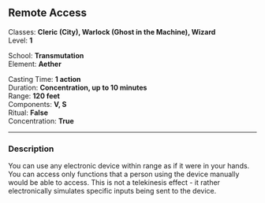 ## Remote Access

Classes: **Cleric (City), Warlock (Ghost in the Machine), Wizard**  
Level: **1**  

School: **Transmutation**  
Element: **Aether**  

Casting Time: **1 action**  
Duration: **Concentration, up to 10 minutes**  
Range: **120 feet**  
Components: **V, S**  
Ritual: **False**  
Concentration: **True**  

------

### Description

You can use any electronic device within range as if it were in your hands. You can access only functions that a person using the device manually would be able to access. This is not a telekinesis effect - it rather electronically simulates specific inputs being sent to the device.